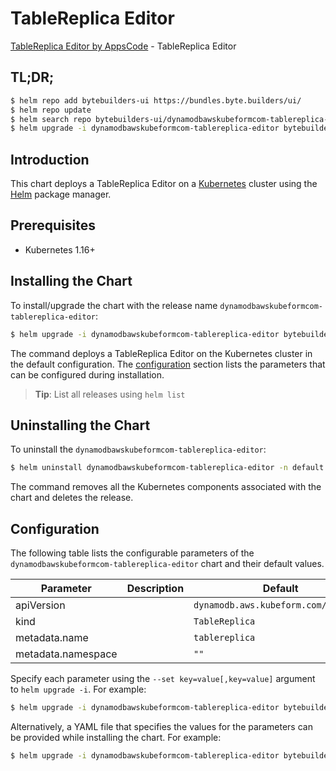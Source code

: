 # TableReplica Editor

[TableReplica Editor by AppsCode](https://byte.builders) - TableReplica Editor

## TL;DR;

```bash
$ helm repo add bytebuilders-ui https://bundles.byte.builders/ui/
$ helm repo update
$ helm search repo bytebuilders-ui/dynamodbawskubeformcom-tablereplica-editor --version=v0.4.17
$ helm upgrade -i dynamodbawskubeformcom-tablereplica-editor bytebuilders-ui/dynamodbawskubeformcom-tablereplica-editor -n default --create-namespace --version=v0.4.17
```

## Introduction

This chart deploys a TableReplica Editor on a [Kubernetes](http://kubernetes.io) cluster using the [Helm](https://helm.sh) package manager.

## Prerequisites

- Kubernetes 1.16+

## Installing the Chart

To install/upgrade the chart with the release name `dynamodbawskubeformcom-tablereplica-editor`:

```bash
$ helm upgrade -i dynamodbawskubeformcom-tablereplica-editor bytebuilders-ui/dynamodbawskubeformcom-tablereplica-editor -n default --create-namespace --version=v0.4.17
```

The command deploys a TableReplica Editor on the Kubernetes cluster in the default configuration. The [configuration](#configuration) section lists the parameters that can be configured during installation.

> **Tip**: List all releases using `helm list`

## Uninstalling the Chart

To uninstall the `dynamodbawskubeformcom-tablereplica-editor`:

```bash
$ helm uninstall dynamodbawskubeformcom-tablereplica-editor -n default
```

The command removes all the Kubernetes components associated with the chart and deletes the release.

## Configuration

The following table lists the configurable parameters of the `dynamodbawskubeformcom-tablereplica-editor` chart and their default values.

|     Parameter      | Description |                     Default                     |
|--------------------|-------------|-------------------------------------------------|
| apiVersion         |             | <code>dynamodb.aws.kubeform.com/v1alpha1</code> |
| kind               |             | <code>TableReplica</code>                       |
| metadata.name      |             | <code>tablereplica</code>                       |
| metadata.namespace |             | <code>""</code>                                 |


Specify each parameter using the `--set key=value[,key=value]` argument to `helm upgrade -i`. For example:

```bash
$ helm upgrade -i dynamodbawskubeformcom-tablereplica-editor bytebuilders-ui/dynamodbawskubeformcom-tablereplica-editor -n default --create-namespace --version=v0.4.17 --set apiVersion=dynamodb.aws.kubeform.com/v1alpha1
```

Alternatively, a YAML file that specifies the values for the parameters can be provided while
installing the chart. For example:

```bash
$ helm upgrade -i dynamodbawskubeformcom-tablereplica-editor bytebuilders-ui/dynamodbawskubeformcom-tablereplica-editor -n default --create-namespace --version=v0.4.17 --values values.yaml
```
